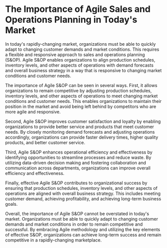 The Importance of Agile Sales and Operations Planning in Today's Market
=====================================================================================

In today's rapidly-changing market, organizations must be able to quickly adapt to changing customer demands and market conditions. This requires a flexible and responsive approach to sales and operations planning (S\&OP). Agile S\&OP enables organizations to align production schedules, inventory levels, and other aspects of operations with demand forecasts and overall business strategy in a way that is responsive to changing market conditions and customer needs.

The importance of Agile S\&OP can be seen in several ways. First, it allows organizations to remain competitive by adjusting production schedules, inventory levels, and other aspects of operations to meet changing market conditions and customer needs. This enables organizations to maintain their position in the market and avoid being left behind by competitors who are more agile and responsive.

Second, Agile S\&OP improves customer satisfaction and loyalty by enabling organizations to provide better service and products that meet customer needs. By closely monitoring demand forecasts and adjusting operations accordingly, organizations can provide faster delivery times, higher quality products, and better customer service.

Third, Agile S\&OP enhances operational efficiency and effectiveness by identifying opportunities to streamline processes and reduce waste. By utilizing data-driven decision making and fostering collaboration and communication across departments, organizations can improve overall efficiency and effectiveness.

Finally, effective Agile S\&OP contributes to organizational success by ensuring that production schedules, inventory levels, and other aspects of operations are aligned with overall business strategy. This includes meeting customer demand, achieving profitability, and achieving long-term business goals.

Overall, the importance of Agile S\&OP cannot be overstated in today's market. Organizations must be able to quickly adapt to changing customer demands and market conditions in order to remain competitive and successful. By embracing Agile methodology and utilizing the key elements of effective S\&OP, organizations can achieve long-term success and remain competitive in a rapidly-changing marketplace.
